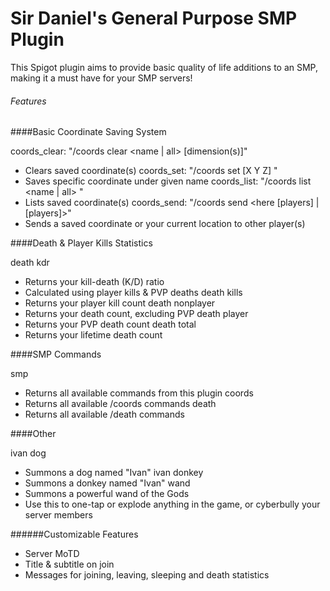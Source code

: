 # Sir Daniel's General Purpose SMP Plugin

This Spigot plugin aims to provide basic quality of life additions to an SMP, making it a must have for your SMP servers!

###### Features

####Basic Coordinate Saving System

coords_clear: "/coords clear <name | all> [dimension(s)]"
* Clears saved coordinate(s)
coords_set: "/coords set <name> [X Y Z] <dimension>"
* Saves specific coordinate under given name
coords_list: "/coords list <name | all> <dimension>"
* Lists saved coordinate(s)
coords_send: "/coords send <here [players] | <name> <dimension> [players]>"
* Sends a saved coordinate or your current location to other player(s)


####Death & Player Kills Statistics

death kdr
* Returns your kill-death (K/D) ratio
* Calculated using player kills & PVP deaths
death kills
* Returns your player kill count
death nonplayer
* Returns your death count, excluding PVP
death player
* Returns your PVP death count
death total
* Returns your lifetime death count

####SMP Commands

smp
* Returns all available commands from this plugin
coords
* Returns all available /coords commands
death
* Returns all available /death commands

####Other
  
ivan dog
* Summons a dog named "Ivan"
ivan donkey
* Summons a donkey named "Ivan"
wand
* Summons a powerful wand of the Gods
* Use this to one-tap or explode anything in the game, or cyberbully your server members

######Customizable Features
* Server MoTD
* Title & subtitle on join
* Messages for joining, leaving, sleeping and death statistics
